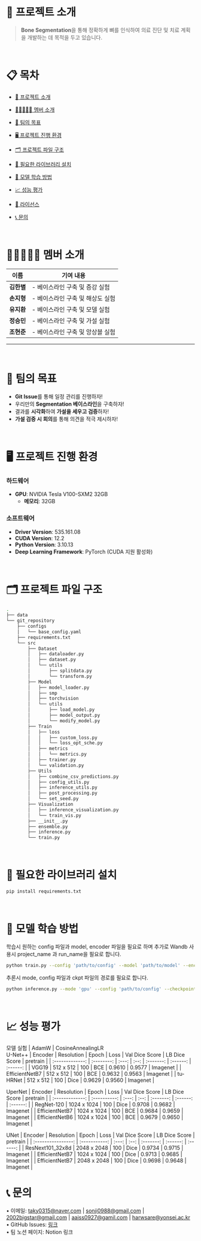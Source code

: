 # 🚀 프로젝트 소개
> **Bone Segmentation**을 통해 정확하게 뼈를 인식하여 의료 진단 및 치료 계획을 개발하는 데 목적을 두고 있습니다.

<br>

# 📋 목차
- [🚀 프로젝트 소개](#-프로젝트-소개)

- [💁🏼‍♂️💁‍♀️ 멤버 소개](#-멤버-소개)
- [🎯 팀의 목표](#-팀의-목표)
- [🖥️ 프로젝트 진행 환경](#️-프로젝트-진행-환경)
- [🗂️ 프로젝트 파일 구조](#️-프로젝트-파일-구조)
- [🧰 필요한 라이브러리 설치](#-필요한-라이브러리-설치)
- [🚀 모델 학습 방법](#-모델-학습-방법)
- [📈 성능 평가](#-성능-평가)
- [📜 라이선스](#-라이선스)
- [📞 문의](#-문의)

<br>

# 💁🏼‍♂️💁‍♀️ 멤버 소개
| 이름       | 기여 내용 |
|------------|-----------|
| **김한별** | - 베이스라인 구축 및 증강 실험  |
| **손지형** | - 베이스라인 구축 및 해상도 실험 |
| **유지환** | - 베이스라인 구축 및 모델 실험  |
| **정승민** | - 베이스라인 구축 및 가설 실험  |
| **조현준** | - 베이스라인 구축 및 앙상블 실험  |

---

<br>

# 🎯 팀의 목표
- **Git Issue**를 통해 일정 관리를 진행하자!
- 우리만의 **Segmentation 베이스라인**을 구축하자!
- 결과를 **시각화**하여 **가설을 세우고 검증**하자!
- **가설 검증 시 회의**를 통해 의견을 적극 제시하자!

<br>

# 🖥️ 프로젝트 진행 환경

### 하드웨어
- **GPU**: NVIDIA Tesla V100-SXM2 32GB
  - **메모리**: 32GB

### 소프트웨어
- **Driver Version**: 535.161.08
- **CUDA Version**: 12.2
- **Python Version**: 3.10.13
- **Deep Learning Framework**: PyTorch (CUDA 지원 활성화)

<br>

# 🗂️ 프로젝트 파일 구조

```bash
.
├── data
└── git_repository
    ├── configs
    │   └── base_config.yaml
    ├── requirements.txt
    └── src
        ├── Dataset
        │   ├── dataloader.py
        │   ├── dataset.py
        │   └── utils
        │       ├── splitdata.py
        │       └── transform.py
        ├── Model
        │   ├── model_loader.py
        │   ├── smp
        │   ├── torchvision
        │   └── utils
        │       ├── load_model.py
        │       ├── model_output.py
        │       └── modify_model.py
        ├── Train
        │   ├── loss
        │   │   ├── custom_loss.py
        │   │   └── loss_opt_sche.py
        │   ├── metrics
        │   │   └── metrics.py
        │   ├── trainer.py
        │   └── validation.py
        ├── Utils
        │   ├── combine_csv_predictions.py
        │   ├── config_utils.py
        │   ├── inference_utils.py
        │   ├── post_processing.py
        │   └── set_seed.py
        ├── Visualization
        │   ├── inference_visualization.py
        │   └── train_vis.py
        ├── __init__.py
        ├── ensemble.py
        ├── inference.py
        └── train.py
```


<br>

# 🧰 필요한 라이브러리 설치
```bash
pip install requirements.txt
```


<br>

# 🚀 모델 학습 방법

학습시 원하는 config 파일과 model, encoder 파일을 필요로 하며 추가로 Wandb 사용시 project_name 과 run_name을 필요로 합니다.
```bash
python train.py --config 'path/to/config' --model 'path/to/model' --encoder 'path/to/encoder' --project_name 'Name' --run_name 'Name'
```

추론시 mode, config 파일과 ckpt 파일의 경로를 필요로 합니다.
```bash
python inference.py --mode 'gpu' --config 'path/to/config' --checkpoint 'path/to/ckpt'
```

<br>

# 📈 성능 평가
모델 실험 | AdamW | CosineAnnealingLR
<br>
U-Net++
| Encoder         | Resolution | Epoch | Loss | Val Dice Score | LB Dice Score | pretrain |
| :-------------: | :--------: | :---: | :--: | :-------: | :------: | :------: |
| VGG19           | 512 x 512  |  100  | BCE  |  0.9610   |  0.9577  |  Imagenet  |
| EfficientNetB7  | 512 x 512  |  100  | BCE  |  0.9632   |  0.9563  |  Imagenet  |
| tu-HRNet        | 512 x 512  |  100  | Dice |  0.9629   |  0.9560  |  Imagenet  |

UperNet
| Encoder         | Resolution   | Epoch | Loss | Val Dice Score | LB Dice Score | pretrain |
| :-------------: | :----------: | :---: | :--: | :-------: | :------: | :------: |
| RegNet-120      | 1024 x 1024  |  100  | Dice |  0.9708   |  0.9682  |  Imagenet  |
| EfficientNetB7  | 1024 x 1024  |  100  | BCE  |  0.9684   |  0.9659  |  Imagenet  |
| EfficientNetB6  | 1024 x 1024  |  100  | BCE  |  0.9679   |  0.9650  |  Imagenet  |

UNet
| Encoder            | Resolution    | Epoch | Loss | Val Dice Score | LB Dice Score | pretrain |
| :----------------: | :-----------: | :---: | :--: | :-------: | :------: | :------: |
| ResNext101_32x8d   | 2048 x 2048   |  100  | Dice |  0.9734   |  0.9715  |  Imagenet  |
| EfficientNetB7     | 1024 x 1024   |  100  | Dice |  0.9713   |  0.9685  |  Imagenet  |
| EfficientNetB7     | 2048 x 2048   |  100  | Dice |  0.9698   |  0.9648  |  Imagenet  |


# 📞 문의
  •	이메일: taky0315@naver.com | sonji0988@gmail.com | 2002bigstar@gmail.com | aaiss0927@gamil.com | harwsare@yonsei.ac.kr <br>
	•	GitHub Issues: [링크](https://github.com/chungSungMin) <br>
	•	팀 노션 페이지: Notion 링크

